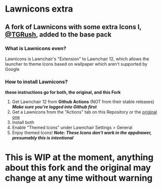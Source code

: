 # Lawnicons extra
## A fork of Lawnicons with some extra Icons I, [@TGRush](https://github.com/TGRush), added to the base pack

### What is Lawnicons even?
Lawnicons is Lawnchair's "Extension" to Lawnchair 12, which allows the launcher to theme Icons based on wallpaper which aren't supported by Google

### How to install Lawnicons?
**these instructions go for both, the original, and this Fork**

1. Get Lawnchair 12 from **Github Actions** (NOT from their stable releases) ***Make sure you're logged into Github first***
2. Get a Lawnicons from the "Actions" tab on this Repository or the [original one](https://github.com/LawnchairLauncher/Lawnicons)
3. Install both
4. Enable "Themed Icons" under Lawnchair Settings > General 
5. Enjoy themed Icons!
***Note: These Icons don't work in the appdrawer, presumably this is intentional***

# This is WIP at the moment, anything about this fork and the original may change at any time without warning
